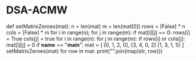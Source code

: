 # DSA-ACMW
def setMatrixZeroes(mat):
    n = len(mat)
    m = len(mat[0])
    rows = [False] * n
    cols = [False] * m
    for i in range(n);
        for j in range(m):
            if mat[i][j] == 0:
               rows[i] = True 
               cols[j] = true 
   for i in range(n):
       for j in range(m):
           if rows[i] or cols[j]:
              mat[i][j] = 0
if __name__ == "__main__":
   mat = [
       [0, 1, 2, 0],
       [3, 4, 0, 2]
       [1, 3, 1, 5]
   ]
   setMatrixZeroes(mat)
   for row in mat:
       print("".join(map(str, row)))

